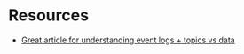 

# Resources
- [Great article for understanding event logs + topics vs data](https://medium.com/mycrypto/understanding-event-logs-on-the-ethereum-blockchain-f4ae7ba50378)